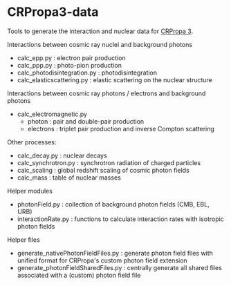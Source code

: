CRPropa3-data
=============

Tools to generate the interaction and nuclear data for [CRPropa 3](https://github.com/CRPropa/CRPropa3).

Interactions between cosmic ray nuclei and background photons
 - calc_epp.py : electron pair production
 - calc_ppp.py : photo-pion production
 - calc_photodisintegration.py : photodisintegration
 - calc_elasticscattering.py   : elastic scattering on the nuclear structure

Interactions between cosmic ray photons / electrons and background photons
 - calc_electromagnetic.py
    - photon    : pair and double-pair production
    - electrons : triplet pair production and inverse Compton scattering

Other processes:
 - calc_decay.py : nuclear decays
 - calc_synchrotron.py : synchrotron radiation of charged particles
 - calc_scaling : global redshift scaling of cosmic photon fields
 - calc_mass : table of nuclear masses

Helper modules
 - photonField.py     : collection of background photon fields (CMB, EBL, URB)
 - interactionRate.py : functions to calculate interaction rates with isotropic photon fields

Helper files
 - generate_nativePhotonFieldFiles.py : generate photon field files with unified format for CRPropa's custom photon field extension 
 - generate_photonFieldSharedFiles.py : centrally generate all shared files associated with a (custom) photon field file